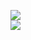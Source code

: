 [![](https://img.shields.io/badge/Made%20With-Github%20Spray-lightgrey.svg?style=for-the-badge&logo=github)](https://github.com/Annihil/github-spray#18770)  
[![](https://i.imgur.com/2DrTn0Z.gif)](https://github.com/Annihil/github-spray)